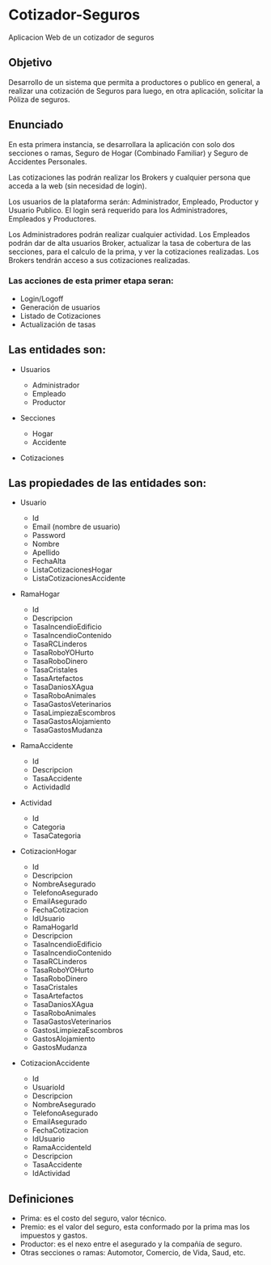 # **Cotizador-Seguros**
Aplicacion Web de un cotizador de seguros


## **Objetivo**
Desarrollo de un sistema que permita a productores o publico en general, a realizar una cotización de Seguros para luego, en otra aplicación, solicitar la Póliza de seguros.

## **Enunciado**
En esta primera instancia, se desarrollara la aplicación con solo dos secciones o ramas, Seguro de Hogar (Combinado Familiar) y Seguro de Accidentes Personales.

Las cotizaciones las podrán realizar los Brokers y cualquier persona que acceda a la web (sin necesidad de login).

Los usuarios de la plataforma serán: Administrador, Empleado, Productor y Usuario Publico.
El login será requerido para los Administradores, Empleados y Productores. 

Los Administradores podrán realizar cualquier actividad.
Los Empleados podrán dar de alta usuarios Broker, actualizar la tasa de cobertura de las secciones, para el calculo de la prima, y ver la cotizaciones realizadas.
Los Brokers tendrán acceso a sus cotizaciones realizadas.

### **Las acciones de esta primer etapa seran:**
- Login/Logoff
- Generación de usuarios
- Listado de Cotizaciones
- Actualización de tasas

## **Las entidades son:**

- Usuarios
	- Administrador
	- Empleado
	- Productor

- Secciones
	- Hogar
	- Accidente

- Cotizaciones


## **Las propiedades de las entidades son:**

- Usuario
	- Id
	- Email (nombre de usuario)
	- Password
	- Nombre
	- Apellido
	- FechaAlta
	- ListaCotizacionesHogar
	- ListaCotizacionesAccidente

- RamaHogar
	- Id
	- Descripcion
	- TasaIncendioEdificio
	- TasaIncendioContenido
	- TasaRCLinderos
	- TasaRoboYOHurto
	- TasaRoboDinero
	- TasaCristales
	- TasaArtefactos
	- TasaDaniosXAgua
	- TasaRoboAnimales
	- TasaGastosVeterinarios
	- TasaLimpiezaEscombros
	- TasaGastosAlojamiento
	- TasaGastosMudanza
	
- RamaAccidente
	- Id
	- Descripcion
	- TasaAccidente
	- ActividadId

- Actividad
	- Id
	- Categoria
	- TasaCategoria

- CotizacionHogar
	- Id
	- Descripcion
	- NombreAsegurado
	- TelefonoAsegurado
	- EmailAsegurado
	- FechaCotizacion
	- IdUsuario
	- RamaHogarId
	- Descripcion
	- TasaIncendioEdificio
	- TasaIncendioContenido
	- TasaRCLinderos
	- TasaRoboYOHurto
	- TasaRoboDinero
	- TasaCristales
	- TasaArtefactos
	- TasaDaniosXAgua
	- TasaRoboAnimales
	- TasaGastosVeterinarios
	- GastosLimpiezaEscombros
	- GastosAlojamiento
	- GastosMudanza
	
- CotizacionAccidente
	- Id
	- UsuarioId
	- Descripcion
	- NombreAsegurado
	- TelefonoAsegurado
	- EmailAsegurado
	- FechaCotizacion
	- IdUsuario
	- RamaAccidenteId
	- Descripcion
	- TasaAccidente
	- IdActividad

## **Definiciones**

- Prima: es el costo del seguro, valor técnico.
- Premio: es el valor del seguro, esta conformado por la prima mas los impuestos y gastos.
- Productor: es el nexo entre el asegurado y la compañía de seguro.
- Otras secciones o ramas: Automotor, Comercio, de Vida, Saud, etc.
